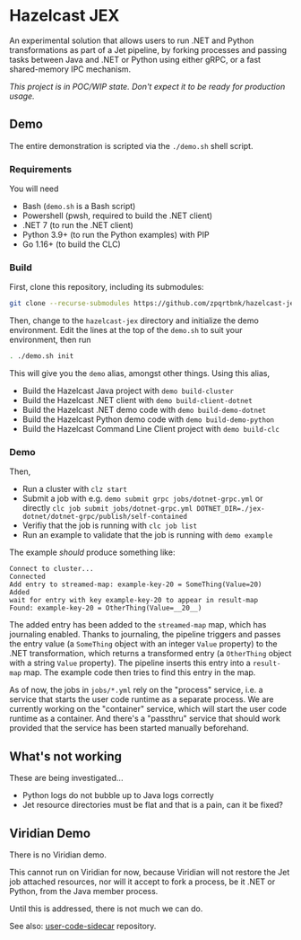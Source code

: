 
# Hazelcast JEX

An experimental solution that allows users to run .NET and Python transformations 
as part of a Jet pipeline, by forking processes and passing tasks between Java
and .NET or Python using either gRPC, or a fast shared-memory IPC mechanism.

*This project is in POC/WIP state. Don't expect it to be ready for production usage.*

## Demo

The entire demonstration is scripted via the `./demo.sh` shell script.

### Requirements

You will need 
* Bash (`demo.sh` is a Bash script)
* Powershell (pwsh, required to build the .NET client)
* .NET 7 (to run the .NET client)
* Python 3.9+ (to run the Python examples) with PIP
* Go 1.16+ (to build the CLC)

### Build

First, clone this repository, including its submodules:
```sh
git clone --recurse-submodules https://github.com/zpqrtbnk/hazelcast-jex
```

Then, change to the `hazelcast-jex` directory and initialize the demo environment.
Edit the lines at the top of the `demo.sh` to suit your environment, then run
```sh
. ./demo.sh init
```

This will give you the `demo` alias, amongst other things. Using this alias,
* Build the Hazelcast Java project with `demo build-cluster`
* Build the Hazelcast .NET client with `demo build-client-dotnet`
* Build the Hazelcast .NET demo code with `demo build-demo-dotnet`
* Build the Hazelcast Python demo code with `demo build-demo-python`
* Build the Hazelcast Command Line Client project with `demo build-clc`

### Demo

Then,
* Run a cluster with `clz start`
* Submit a job with e.g. `demo submit grpc jobs/dotnet-grpc.yml` or directly `clc job submit jobs/dotnet-grpc.yml DOTNET_DIR=./jex-dotnet/dotnet-grpc/publish/self-contained`
* Verifiy that the job is running with `clc job list`
* Run an example to validate that the job is running with `demo example`

The example *should* produce something like:
```text
Connect to cluster...
Connected
Add entry to streamed-map: example-key-20 = SomeThing(Value=20)
Added
wait for entry with key example-key-20 to appear in result-map
Found: example-key-20 = OtherThing(Value=__20__)
```

The added entry has been added to the `streamed-map` map, which has journaling enabled.
Thanks to journaling, the pipeline triggers and passes the entry value (a `SomeThing` object with an integer `Value` property) to the .NET transformation, which returns a transformed entry (a `OtherThing` object with a string `Value` property). The pipeline inserts this entry into a `result-map` map.
The example code then tries to find this entry in the map.

As of now, the jobs in `jobs/*.yml` rely on the "process" service, i.e. a service that starts the user code runtime as a separate process. We are currently working on the "container" service, which will start the user code runtime as a container. And there's a "passthru" service that should work provided that the service has been started manually beforehand.

## What's not working

These are being investigated...

* Python logs do not bubble up to Java logs correctly
* Jet resource directories must be flat and that is a pain, can it be fixed?

## Viridian Demo

There is no Viridian demo.

This cannot run on Viridian for now, because Viridian will not restore the Jet job attached resources,
nor will it accept to fork a process, be it .NET or Python, from the Java member process.

Until this is addressed, there is not much we can do.

See also: [user-code-sidecar](https://github.com/hazelcast/user-code-sidecar/tree/master/example-python) repository.
